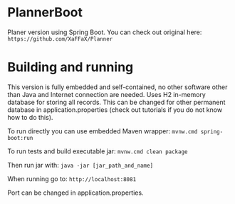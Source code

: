 # PlannerBoot
Planer version using Spring Boot. You can check out original here:
`https://github.com/XaFFaX/Planner`

# Building and running
This version is fully embedded and self-contained, no other software other than Java and Internet connection are needed. Uses H2 in-memory database for storing all records. This can be changed for other permanent database in application.properties (check out tutorials if you do not know how to do this).

To run directly you can use embedded Maven wrapper:
`mvnw.cmd spring-boot:run`

To run tests and build executable jar:
`mvnw.cmd clean package`

Then run jar with:
`java -jar [jar_path_and_name]`

When running go to:
`http://localhost:8081`

Port can be changed in application.properties.
